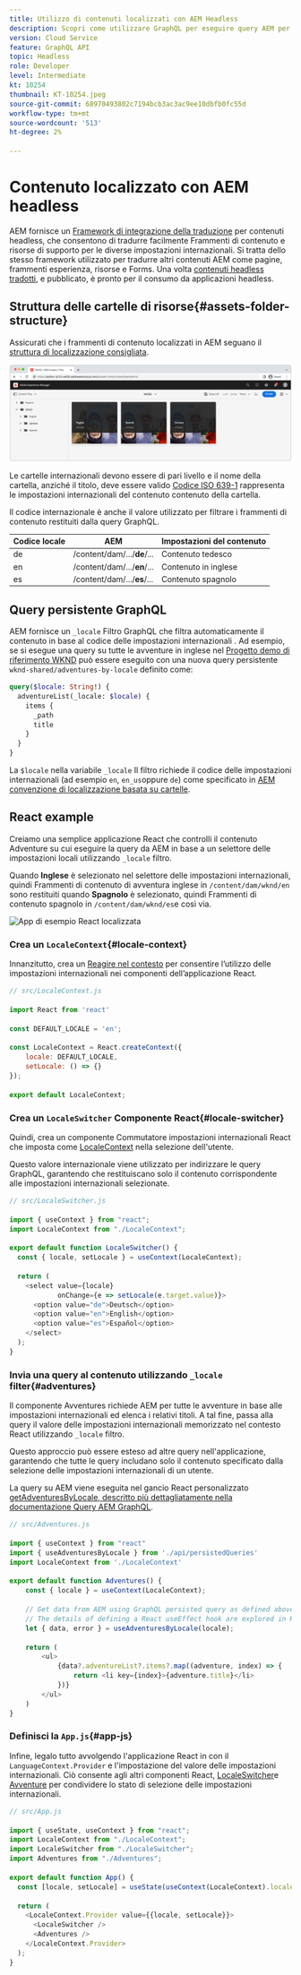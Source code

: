 ```yaml
---
title: Utilizzo di contenuti localizzati con AEM Headless
description: Scopri come utilizzare GraphQL per eseguire query AEM per contenuti localizzati.
version: Cloud Service
feature: GraphQL API
topic: Headless
role: Developer
level: Intermediate
kt: 10254
thumbnail: KT-10254.jpeg
source-git-commit: 68970493802c7194bcb3ac3ac9ee10dbfb0fc55d
workflow-type: tm+mt
source-wordcount: '513'
ht-degree: 2%

---
```



# Contenuto localizzato con AEM headless

AEM fornisce un [Framework di integrazione della traduzione](https://experienceleague.adobe.com/docs/experience-manager-cloud-service/content/sites/administering/reusing-content/translation/integration-framework.html) per contenuti headless, che consentono di tradurre facilmente Frammenti di contenuto e risorse di supporto per le diverse impostazioni internazionali. Si tratta dello stesso framework utilizzato per tradurre altri contenuti AEM come pagine, frammenti esperienza, risorse e Forms. Una volta [contenuti headless tradotti](https://experienceleague.adobe.com/docs/experience-manager-cloud-service/content/headless/journeys/translation/overview.html?lang=it), e pubblicato, è pronto per il consumo da applicazioni headless.

## Struttura delle cartelle di risorse{#assets-folder-structure}

Assicurati che i frammenti di contenuto localizzati in AEM seguano il [struttura di localizzazione consigliata](https://experienceleague.adobe.com/docs/experience-manager-cloud-service/content/headless/journeys/translation/getting-started.html#recommended-structure).

![Cartelle AEM risorse localizzate](./assets/localized-content/asset-folders.jpg)

Le cartelle internazionali devono essere di pari livello e il nome della cartella, anziché il titolo, deve essere valido [Codice ISO 639-1](https://en.wikipedia.org/wiki/List_of_ISO_639-1_codes) rappresenta le impostazioni internazionali del contenuto contenuto della cartella.

Il codice internazionale è anche il valore utilizzato per filtrare i frammenti di contenuto restituiti dalla query GraphQL.

| Codice locale | AEM | Impostazioni del contenuto |
|--------------------------------|----------|----------|
| de | /content/dam/.../**de**/... | Contenuto tedesco |
| en | /content/dam/.../**en**/... | Contenuto in inglese |
| es | /content/dam/.../**es**/... | Contenuto spagnolo |

## Query persistente GraphQL

AEM fornisce un `_locale` Filtro GraphQL che filtra automaticamente il contenuto in base al codice delle impostazioni internazionali . Ad esempio, se si esegue una query su tutte le avventure in inglese nel [Progetto demo di riferimento WKND](https://experienceleague.adobe.com/docs/experience-manager-cloud-service/content/onboarding/demo-add-on/create-site.html) può essere eseguito con una nuova query persistente `wknd-shared/adventures-by-locale` definito come:

```graphql
query($locale: String!) {
  adventureList(_locale: $locale) {
    items {      
      _path
      title
    }
  }
}
```

La `$locale` nella variabile `_locale` Il filtro richiede il codice delle impostazioni internazionali (ad esempio `en`, `en_us`oppure `de`) come specificato in [AEM convenzione di localizzazione basata su cartelle](#assets-folder-structure).

## React example

Creiamo una semplice applicazione React che controlli il contenuto Adventure su cui eseguire la query da AEM in base a un selettore delle impostazioni locali utilizzando `_locale` filtro.

Quando __Inglese__ è selezionato nel selettore delle impostazioni internazionali, quindi Frammenti di contenuto di avventura inglese in `/content/dam/wknd/en` sono restituiti quando __Spagnolo__ è selezionato, quindi Frammenti di contenuto spagnolo in `/content/dam/wknd/es`e così via.

![App di esempio React localizzata](./assets/localized-content/react-example.png)

### Crea un `LocaleContext`{#locale-context}

Innanzitutto, crea un [Reagire nel contesto](https://reactjs.org/docs/context.html) per consentire l’utilizzo delle impostazioni internazionali nei componenti dell’applicazione React.

```javascript
// src/LocaleContext.js

import React from 'react'

const DEFAULT_LOCALE = 'en';

const LocaleContext = React.createContext({
    locale: DEFAULT_LOCALE, 
    setLocale: () => {}
});

export default LocaleContext;
```

### Crea un `LocaleSwitcher` Componente React{#locale-switcher}

Quindi, crea un componente Commutatore impostazioni internazionali React che imposta come [LocaleContext](#locale-context) nella selezione dell&#39;utente.

Questo valore internazionale viene utilizzato per indirizzare le query GraphQL, garantendo che restituiscano solo il contenuto corrispondente alle impostazioni internazionali selezionate.

```javascript
// src/LocaleSwitcher.js

import { useContext } from "react";
import LocaleContext from "./LocaleContext";

export default function LocaleSwitcher() {
  const { locale, setLocale } = useContext(LocaleContext);

  return (
    <select value={locale}
            onChange={e => setLocale(e.target.value)}>
      <option value="de">Deutsch</option>
      <option value="en">English</option>
      <option value="es">Español</option>
    </select>
  );
}
```

### Invia una query al contenuto utilizzando `_locale` filter{#adventures}

Il componente Avventures richiede AEM per tutte le avventure in base alle impostazioni internazionali ed elenca i relativi titoli. A tal fine, passa alla query il valore delle impostazioni internazionali memorizzato nel contesto React utilizzando `_locale` filtro.

Questo approccio può essere esteso ad altre query nell&#39;applicazione, garantendo che tutte le query includano solo il contenuto specificato dalla selezione delle impostazioni internazionali di un utente.

La query su AEM viene eseguita nel gancio React personalizzato [getAdventuresByLocale, descritto più dettagliatamente nella documentazione Query AEM GraphQL](./aem-headless-sdk.md).

```javascript
// src/Adventures.js

import { useContext } from "react"
import { useAdventuresByLocale } from './api/persistedQueries'
import LocaleContext from './LocaleContext'

export default function Adventures() {
    const { locale } = useContext(LocaleContext);

    // Get data from AEM using GraphQL persisted query as defined above 
    // The details of defining a React useEffect hook are explored in How to > AEM Headless SDK
    let { data, error } = useAdventuresByLocale(locale);

    return (
        <ul>
            {data?.adventureList?.items?.map((adventure, index) => { 
                return <li key={index}>{adventure.title}</li>
            })}
        </ul>
    )
}
```

### Definisci la `App.js`{#app-js}

Infine, legalo tutto avvolgendo l&#39;applicazione React in con il `LanguageContext.Provider` e l&#39;impostazione del valore delle impostazioni internazionali. Ciò consente agli altri componenti React, [LocaleSwitcher](#locale-switcher)e [Avventure](#adventures) per condividere lo stato di selezione delle impostazioni internazionali.

```javascript
// src/App.js

import { useState, useContext } from "react";
import LocaleContext from "./LocaleContext";
import LocaleSwitcher from "./LocaleSwitcher";
import Adventures from "./Adventures";

export default function App() {
  const [locale, setLocale] = useState(useContext(LocaleContext).locale);

  return (
    <LocaleContext.Provider value={{locale, setLocale}}>
      <LocaleSwitcher />
      <Adventures />
    </LocaleContext.Provider>
  );
}
```
